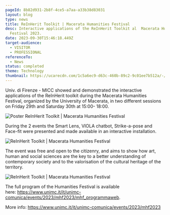 ```yaml
---
pageId: 8b82d931-2b8f-4ce5-a7aa-a33b38d83031
layout: blog
type: news
title: ReInHerit Toolkit | Macerata Humanities Festival
desc: Interactive applications of the ReInHerit Toolkit al  Macerata Humanities
  Festival 2023.
date: 2023-09-30T15:46:18.449Z
target-audience:
  - VISITOR
  - PROFESSIONAL
referenceTo:
  - News
status: completed
theme: Technology
thumbnail: https://ucarecdn.com/1c5a6ec9-d63c-460b-89c2-9c01ee7b512a/-/crop/758x638/33,0/-/preview/
---
```

Univ. di Firenze - MICC showed and demonstrated  the interactive applications of the ReInHerit toolkit during the Macerata Humanities Festival, organized by the University of Macerata, in two different sessions on Friday 29th and Saturday 30th at 15:00- 18:00.

![Poster ReInHerit Toolkit | Macerata Humanities Festival](https://ucarecdn.com/b465cfc3-71e9-429a-8971-4e9823791085/ "ReInHerit Toolkit | Macerata Humanities Festival")

During the 2 events the Smart Lens, VIOLA chatbot, Strike-a-pose and Face-fit were presented and made available in an interactive installation. 

![ReInHerit Toolkit | Macerata Humanities Festival](https://ucarecdn.com/0695f41c-0a8b-4263-a238-772470ae9665/ "ReInHerit Toolkit | Macerata Humanities Festival")

The event was free and open to the citizenry, and aims to show how art, human and social sciences are the key to a better understanding of contemporary society and to the valorisation of the cultural heritage of the territory.

![ReInHerit Toolkit | Macerata Humanities Festival](https://ucarecdn.com/32721736-1cd7-4405-9a22-32c647caae7c/ "ReInHerit Toolkit | Macerata Humanities Festival")

The full program of the Humanities Festival is available here: <https://www.unimc.it/it/unimc-comunica/events/2023/mhf2023/mhf_programmaweb>. 

More info: <https://www.unimc.it/it/unimc-comunica/events/2023/mhf2023>